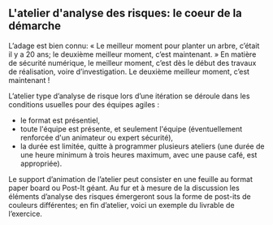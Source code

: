 ## L'atelier d'analyse des risques: le coeur de la démarche

L’adage est bien connu: « Le meilleur moment pour planter un arbre, c’était il y a 20 ans; le deuxième meilleur moment, c’est maintenant. » En matière de sécurité numérique, le meilleur moment, c’est dès le début des travaux de réalisation, voire d’investigation. Le deuxième meilleur moment, c’est maintenant !

L’atelier type d’analyse de risque lors d’une itération se déroule dans les conditions usuelles pour des équipes agiles :
- le format est présentiel,
- toute l'équipe est présente, et seulement l'équipe (éventuellement renforcée d'un animateur ou expert sécurité),
- la durée est limitée, quitte à programmer plusieurs ateliers (une durée de une heure minimum à trois heures maximum, avec une pause café, est appropriée).

Le support d’animation de l’atelier peut consister en une feuille au format paper board ou Post-It géant. Au fur et à mesure de la discussion les éléments d’analyse des risques émergeront sous la forme de post-its de couleurs différentes; en fin d’atelier, voici un exemple du livrable de l’exercice.

